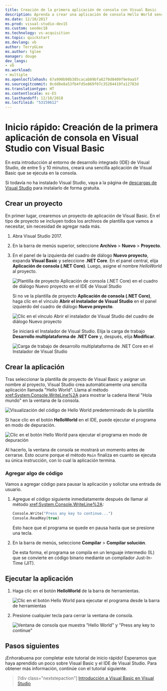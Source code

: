 ```yaml
---
title: Creación de la primera aplicación de consola con Visual Basic
description: Aprenda a crear una aplicación de consola Hello World sencilla en Visual Studio con Visual Basic, paso a paso.
ms.date: 12/10/2017
ms.prod: visual-studio-dev15
ms.custom: seodec18
ms.technology: vs-acquisition
ms.topic: quickstart
ms.devlang: vb
author: TerryGLee
ms.author: tglee
manager: douge
dev_langs:
- vb
ms.workload:
- multiple
ms.openlocfilehash: 67a990b98b385cacab89bfa8270d8409f9e9aa5f
ms.sourcegitcommit: 0cdd8e8a53fb4fd5e869f07c35204419fa12783d
ms.translationtype: HT
ms.contentlocale: es-ES
ms.lasthandoff: 12/10/2018
ms.locfileid: "53159612"
---
```

# <a name="quickstart-create-your-first-console-app-in-visual-studio-with-visual-basic"></a>Inicio rápido: Creación de la primera aplicación de consola en Visual Studio con Visual Basic

En esta introducción al entorno de desarrollo integrado (IDE) de Visual Studio, de entre 5 y 10 minutos, creará una sencilla aplicación de Visual Basic que se ejecuta en la consola.

Si todavía no ha instalado Visual Studio, vaya a la página de [descargas de Visual Studio](https://visualstudio.microsoft.com/downloads/?utm_medium=microsoft&utm_source=docs.microsoft.com&utm_campaign=button+cta&utm_content=download+vs2017) para instalarlo de forma gratuita.

## <a name="create-a-project"></a>Crear un proyecto

En primer lugar, crearemos un proyecto de aplicación de Visual Basic. En el tipo de proyecto se incluyen todos los archivos de plantilla que vamos a necesitar, sin necesidad de agregar nada más.

1. Abra Visual Studio 2017.

2. En la barra de menús superior, seleccione **Archivo** > **Nuevo** > **Proyecto**.

3. En el panel de la izquierda del cuadro de diálogo **Nuevo proyecto**, expanda **Visual Basic** y seleccione **.NET Core**. En el panel central, elija **Aplicación de consola (.NET Core)**. Luego, asigne el nombre *HelloWorld* al proyecto.

   ![Plantilla de proyecto Aplicación de consola (.NET Core) en el cuadro de diálogo Nuevo proyecto en el IDE de Visual Studio](../ide/media/new-project-vb-dotnetcore-helloworld-console-app.png)

     Si no ve la plantilla de proyecto **Aplicación de consola (.NET Core)**, haga clic en el vínculo **Abrir el instalador de Visual Studio** en el panel izquierdo del cuadro de diálogo **Nuevo proyecto**.

   ![Clic en el vínculo Abrir el instalador de Visual Studio del cuadro de diálogo Nuevo proyecto](../ide/media/vb-open-visual-studio-installer-hello-world.png)

     Se iniciará el Instalador de Visual Studio. Elija la carga de trabajo **Desarrollo multiplataforma de .NET Core** y, después, elija **Modificar**.

     ![Carga de trabajo de desarrollo multiplataforma de .NET Core en el Instalador de Visual Studio](../ide/media/dot-net-core-xplat-dev-workload.png)

## <a name="create-the-application"></a>Crear la aplicación

Tras seleccionar la plantilla de proyecto de Visual Basic y asignar un nombre al proyecto, Visual Studio crea automáticamente una sencilla aplicación llamada "Hello World". Llama al método <xref:System.Console.WriteLine%2A> para mostrar la cadena literal "Hola mundo" en la ventana de la consola.

![Visualización del código de Hello World predeterminado de la plantilla](../ide/media/vb-console-helloworld-template.png)

Si hace clic en el botón **HelloWorld** en el IDE, puede ejecutar el programa en modo de depuración.

  ![Clic en el botón Hello World para ejecutar el programa en modo de depuración](../ide/media/vb-console-hello-world-button.png)

Al hacerlo, la ventana de consola se mostrará un momento antes de cerrarse. Esto ocurre porque el método `Main` finaliza en cuanto se ejecuta su única instrucción, con lo cual la aplicación termina.

### <a name="add-some-code"></a>Agregar algo de código

Vamos a agregar código para pausar la aplicación y solicitar una entrada de usuario.

1. Agregue el código siguiente inmediatamente después de llamar al método <xref:System.Console.WriteLine%2A>:

   ```vb
   Console.Write("Press any key to continue...")
   Console.ReadKey(true)
   ```

    Esto hace que el programa se quede en pausa hasta que se presione una tecla.

2. En la barra de menús, seleccione **Compilar** > **Compilar solución**.

   De esta forma, el programa se compila en un lenguaje intermedio (IL) que se convierte en código binario mediante un compilador Just-In-Time (JIT).

## <a name="run-the-application"></a>Ejecutar la aplicación

1. Haga clic en el botón **HelloWorld** de la barra de herramientas.

   ![Clic en el botón Hello World para ejecutar el programa desde la barra de herramientas](../ide/media/vb-console-hello-world-button.png)

2. Presione cualquier tecla para cerrar la ventana de consola.

   ![Ventana de consola que muestra "Hello World" y "Press any key to continue"](../ide/media/vb-console-hello-world-press-any-key.png)

## <a name="next-steps"></a>Pasos siguientes

¡Enhorabuena por completar este tutorial de inicio rápido! Esperamos que haya aprendido un poco sobre Visual Basic y el IDE de Visual Studio. Para obtener más información, continúe con el tutorial siguiente.

> [!div class="nextstepaction"]
> [Introducción a Visual Basic en Visual Studio](tutorial-visual-basic-console.md)
